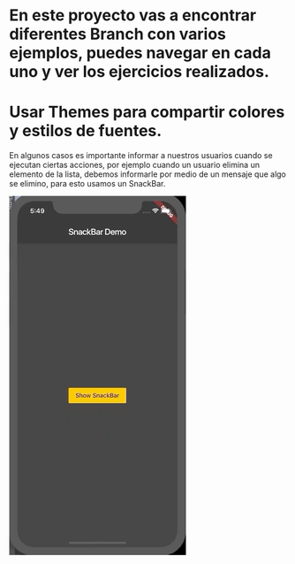 # En este proyecto vas a encontrar diferentes Branch con varios ejemplos, puedes navegar en cada uno y ver los ejercicios realizados.

# Usar Themes para compartir colores y estilos de fuentes.

En algunos casos es importante informar a nuestros usuarios cuando se ejecutan ciertas acciones, por ejemplo cuando un usuario elimina un elemento de la lista, debemos informarle por medio de un mensaje que algo se elimino, para esto usamos un SnackBar.


![](SnackBar.gif)
